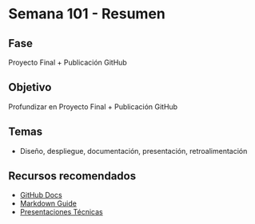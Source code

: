 # Semana 101 - Resumen

## Fase
Proyecto Final + Publicación GitHub

## Objetivo
Profundizar en Proyecto Final + Publicación GitHub

## Temas
- Diseño, despliegue, documentación, presentación, retroalimentación

## Recursos recomendados
- [GitHub Docs](https://docs.github.com/)
- [Markdown Guide](https://www.markdownguide.org/)
- [Presentaciones Técnicas](https://www.freecodecamp.org/news/how-to-give-technical-presentations/)
